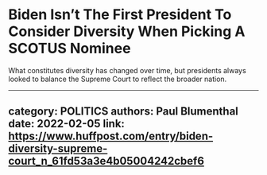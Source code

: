 # Biden Isn’t The First President To Consider Diversity When Picking A SCOTUS Nominee

What constitutes diversity has changed over time, but presidents always looked to balance the Supreme Court to reflect the broader nation.

---
category: POLITICS
authors: Paul Blumenthal
date: 2022-02-05
link: https://www.huffpost.com/entry/biden-diversity-supreme-court_n_61fd53a3e4b05004242cbef6
---
